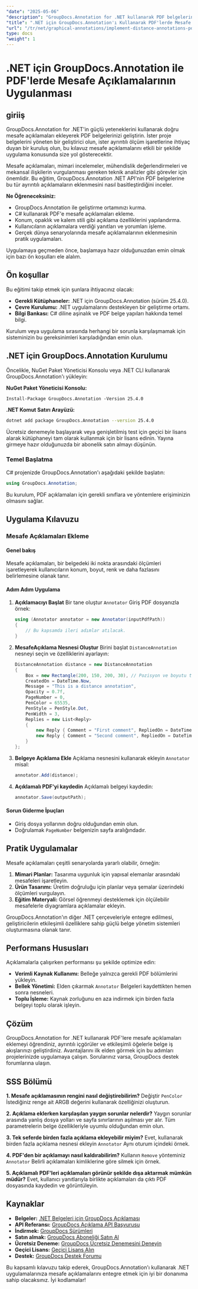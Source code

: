 ```yaml
---
"date": "2025-05-06"
"description": "GroupDocs.Annotation for .NET kullanarak PDF belgelerinize hassas mesafe açıklamalarının nasıl ekleneceğini öğrenin. Bu kılavuz kurulum, yapılandırma ve pratik uygulamaları kapsar."
"title": ".NET için GroupDocs.Annotation'ı Kullanarak PDF'lerde Mesafe Açıklamalarını Uygulama"
"url": "/tr/net/graphical-annotations/implement-distance-annotations-pdfs-groupdocs-dotnet/"
type: docs
"weight": 1
---
```


# .NET için GroupDocs.Annotation ile PDF'lerde Mesafe Açıklamalarının Uygulanması

## giriiş

GroupDocs.Annotation for .NET'in güçlü yeteneklerini kullanarak doğru mesafe açıklamaları ekleyerek PDF belgelerinizi geliştirin. İster proje belgelerini yöneten bir geliştirici olun, ister ayrıntılı ölçüm işaretlerine ihtiyaç duyan bir kuruluş olun, bu kılavuz mesafe açıklamalarını etkili bir şekilde uygulama konusunda size yol gösterecektir.

Mesafe açıklamaları, mimari incelemeler, mühendislik değerlendirmeleri ve mekansal ilişkilerin vurgulanması gereken teknik analizler gibi görevler için önemlidir. Bu eğitim, GroupDocs.Annotation .NET API'nin PDF belgelerine bu tür ayrıntılı açıklamaların eklenmesini nasıl basitleştirdiğini inceler.

**Ne Öğreneceksiniz:**
- GroupDocs.Annotation ile geliştirme ortamınızı kurma.
- C# kullanarak PDF'e mesafe açıklamaları ekleme.
- Konum, opaklık ve kalem stili gibi açıklama özelliklerini yapılandırma.
- Kullanıcıların açıklamalara verdiği yanıtları ve yorumları işleme.
- Gerçek dünya senaryolarında mesafe açıklamalarının eklenmesinin pratik uygulamaları.

Uygulamaya geçmeden önce, başlamaya hazır olduğunuzdan emin olmak için bazı ön koşulları ele alalım.

## Ön koşullar

Bu eğitimi takip etmek için şunlara ihtiyacınız olacak:
- **Gerekli Kütüphaneler:** .NET için GroupDocs.Annotation (sürüm 25.4.0).
- **Çevre Kurulumu:** .NET uygulamalarını destekleyen bir geliştirme ortamı.
- **Bilgi Bankası:** C# diline aşinalık ve PDF belge yapıları hakkında temel bilgi.

Kurulum veya uygulama sırasında herhangi bir sorunla karşılaşmamak için sisteminizin bu gereksinimleri karşıladığından emin olun.

## .NET için GroupDocs.Annotation Kurulumu

Öncelikle, NuGet Paket Yöneticisi Konsolu veya .NET CLI kullanarak GroupDocs.Annotation'ı yükleyin:

**NuGet Paket Yöneticisi Konsolu:**
```shell
Install-Package GroupDocs.Annotation -Version 25.4.0
```

**.NET Komut Satırı Arayüzü:**
```bash
dotnet add package GroupDocs.Annotation --version 25.4.0
```

Ücretsiz denemeyle başlayarak veya genişletilmiş test için geçici bir lisans alarak kütüphaneyi tam olarak kullanmak için bir lisans edinin. Yayına girmeye hazır olduğunuzda bir abonelik satın almayı düşünün.

### Temel Başlatma

C# projenizde GroupDocs.Annotation'ı aşağıdaki şekilde başlatın:
```csharp
using GroupDocs.Annotation;
```

Bu kurulum, PDF açıklamaları için gerekli sınıflara ve yöntemlere erişiminizin olmasını sağlar.

## Uygulama Kılavuzu

### Mesafe Açıklamaları Ekleme

#### Genel bakış

Mesafe açıklamaları, bir belgedeki iki nokta arasındaki ölçümleri işaretleyerek kullanıcıların konum, boyut, renk ve daha fazlasını belirlemesine olanak tanır.

#### Adım Adım Uygulama
1. **Açıklamacıyı Başlat**
   Bir tane oluştur `Annotator` Giriş PDF dosyanızla örnek:
   ```csharp
   using (Annotator annotator = new Annotator(inputPdfPath))
   {
       // Bu kapsamda ileri adımlar atılacak.
   }
   ```
2. **MesafeAçıklama Nesnesi Oluştur**
   Birini başlat `DistanceAnnotation` nesneyi seçin ve özelliklerini ayarlayın:
   ```csharp
   DistanceAnnotation distance = new DistanceAnnotation
   {
       Box = new Rectangle(200, 150, 200, 30), // Pozisyon ve boyutu tanımlayın.
       CreatedOn = DateTime.Now,
       Message = "This is a distance annotation",
       Opacity = 0.7f,
       PageNumber = 0,
       PenColor = 65535,
       PenStyle = PenStyle.Dot,
       PenWidth = 3,
       Replies = new List<Reply>
       {
           new Reply { Comment = "First comment", RepliedOn = DateTime.Now },
           new Reply { Comment = "Second comment", RepliedOn = DateTime.Now }
       }
   };
   ```
3. **Belgeye Açıklama Ekle**
   Açıklama nesnesini kullanarak ekleyin `Annotator` misal:
   ```csharp
   annotator.Add(distance);
   ```
4. **Açıklamalı PDF'yi kaydedin**
   Açıklamalı belgeyi kaydedin:
   ```csharp
   annotator.Save(outputPath);
   ```

#### Sorun Giderme İpuçları
- Giriş dosya yollarının doğru olduğundan emin olun.
- Doğrulamak `PageNumber` belgenizin sayfa aralığındadır.

## Pratik Uygulamalar

Mesafe açıklamaları çeşitli senaryolarda yararlı olabilir, örneğin:
1. **Mimari Planlar:** Tasarıma uygunluk için yapısal elemanlar arasındaki mesafeleri işaretleyin.
2. **Ürün Tasarımı:** Üretim doğruluğu için planlar veya şemalar üzerindeki ölçümleri vurgulayın.
3. **Eğitim Materyali:** Görsel öğrenmeyi desteklemek için ölçülebilir mesafelerle diyagramlara açıklamalar ekleyin.

GroupDocs.Annotation'ın diğer .NET çerçeveleriyle entegre edilmesi, geliştiricilerin etkileşimli özelliklere sahip güçlü belge yönetim sistemleri oluşturmasına olanak tanır.

## Performans Hususları

Açıklamalarla çalışırken performansı şu şekilde optimize edin:
- **Verimli Kaynak Kullanımı:** Belleğe yalnızca gerekli PDF bölümlerini yükleyin.
- **Bellek Yönetimi:** Elden çıkarmak `Annotator` Belgeleri kaydettikten hemen sonra nesneleri.
- **Toplu İşleme:** Kaynak zorluğunu en aza indirmek için birden fazla belgeyi toplu olarak işleyin.

## Çözüm

GroupDocs.Annotation for .NET kullanarak PDF'lere mesafe açıklamaları eklemeyi öğrendiniz, ayrıntılı içgörüler ve etkileşimli öğelerle belge iş akışlarınızı geliştirdiniz. Avantajlarını ilk elden görmek için bu adımları projelerinizde uygulamaya çalışın. Sorularınız varsa, GroupDocs destek forumlarına ulaşın.

## SSS Bölümü

**1. Mesafe açıklamasının rengini nasıl değiştirebilirim?**
   Değiştir `PenColor` İstediğiniz renge ait ARGB değerini kullanarak özelliğinizi oluşturun.

**2. Açıklama eklerken karşılaşılan yaygın sorunlar nelerdir?**
   Yaygın sorunlar arasında yanlış dosya yolları ve sayfa sınırlarının aşılması yer alır. Tüm parametrelerin belge özellikleriyle uyumlu olduğundan emin olun.

**3. Tek seferde birden fazla açıklama ekleyebilir miyim?**
   Evet, kullanarak birden fazla açıklama nesnesi ekleyin `Annotator` Aynı oturum içindeki örnek.

**4. PDF'den bir açıklamayı nasıl kaldırabilirim?**
   Kullanın `Remove` yönteminiz `Annotator` Belirli açıklamaları kimliklerine göre silmek için örnek.

**5. Açıklamalı PDF'leri açıklamaları görünür şekilde dışa aktarmak mümkün müdür?**
   Evet, kullanıcı yanıtlarıyla birlikte açıklamaları da çıktı PDF dosyasında kaydedin ve görüntüleyin.

## Kaynaklar
- **Belgeler:** [.NET Belgeleri için GroupDocs Açıklaması](https://docs.groupdocs.com/annotation/net/)
- **API Referansı:** [GroupDocs Açıklama API Başvurusu](https://reference.groupdocs.com/annotation/net/)
- **İndirmek:** [GroupDocs Sürümleri](https://releases.groupdocs.com/annotation/net/)
- **Satın almak:** [GroupDocs Aboneliği Satın Al](https://purchase.groupdocs.com/buy)
- **Ücretsiz Deneme:** [GroupDocs Ücretsiz Denemesini Deneyin](https://releases.groupdocs.com/annotation/net/)
- **Geçici Lisans:** [Geçici Lisans Alın](https://purchase.groupdocs.com/temporary-license/)
- **Destek:** [GroupDocs Destek Forumu](https://forum.groupdocs.com/c/annotation/) 

Bu kapsamlı kılavuzu takip ederek, GroupDocs.Annotation'ı kullanarak .NET uygulamalarınıza mesafe açıklamalarını entegre etmek için iyi bir donanıma sahip olacaksınız. İyi kodlamalar!